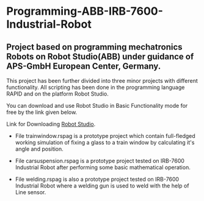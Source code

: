 # Programming-ABB-IRB-7600-Industrial-Robot
## Project based on programming mechatronics Robots on Robot Studio(ABB) under guidance of APS-GmbH European Center, Germany.

This project has been further divided into three minor projects with different functionality. All scripting has been done in the programming language RAPID and on the platform Robot Studio.  

You can download and use Robot Studio in Basic Functionality mode for free by the link given below. 

Link for Downloading [Robot Studio](http://new.abb.com/products/robotics/robotstudio/downloads).
 
- File trainwindow.rspag is a prototype project which contain full-fledged working simulation of fixing a glass to a train window by calculating it's angle and position. 

- File carsuspension.rspag is a prototype project tested on IRB-7600 Industrial Robot after performing some basic mathematical operation. 

- File welding.rspag is also a prototype project tested on IRB-7600 Industrial Robot where a welding gun is used to weld with the help of Line sensor. 
